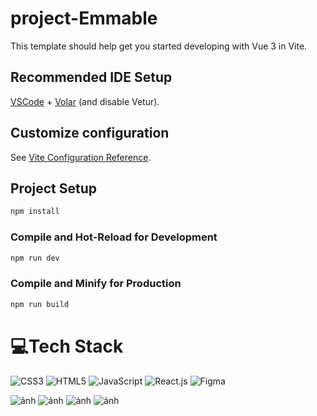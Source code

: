 # project-Emmable

This template should help get you started developing with Vue 3 in Vite.

## Recommended IDE Setup

[VSCode](https://code.visualstudio.com/) + [Volar](https://marketplace.visualstudio.com/items?itemName=Vue.volar) (and disable Vetur).

## Customize configuration

See [Vite Configuration Reference](https://vitejs.dev/config/).

## Project Setup

```sh
npm install
```

### Compile and Hot-Reload for Development

```sh
npm run dev
```

### Compile and Minify for Production

```sh
npm run build
```


# 💻Tech Stack
![CSS3](https://img.shields.io/badge/css3-%231572B6.svg?style=for-the-badge&logo=css3&logoColor=white) ![HTML5](https://img.shields.io/badge/html5-%23E34F26.svg?style=for-the-badge&logo=html5&logoColor=white) ![JavaScript](https://img.shields.io/badge/javascript-%23323330.svg?style=for-the-badge&logo=javascript&logoColor=%23F7DF1E) ![React.js](https://img.shields.io/badge/vuejs-%2335495e.svg?style=for-the-badge&logo=vuedotjs&logoColor=%234FC08D) 	![Figma](https://img.shields.io/badge/figma-%23F24E1E.svg?style=for-the-badge&logo=figma&logoColor=white)

![ảnh](https://github.com/user-attachments/assets/c596d5b5-f2fc-44c6-b11d-e92b0d1d8fa0)
![ảnh](https://github.com/user-attachments/assets/16342647-ac2b-4bf9-ab2a-ae7cec1b24a7)
![ảnh](https://github.com/user-attachments/assets/8424cf59-c2e5-45e8-8069-5e61c95e99f6)
![ảnh](https://github.com/user-attachments/assets/d457f5e9-325a-4a27-95e2-125e3e5a7705)


